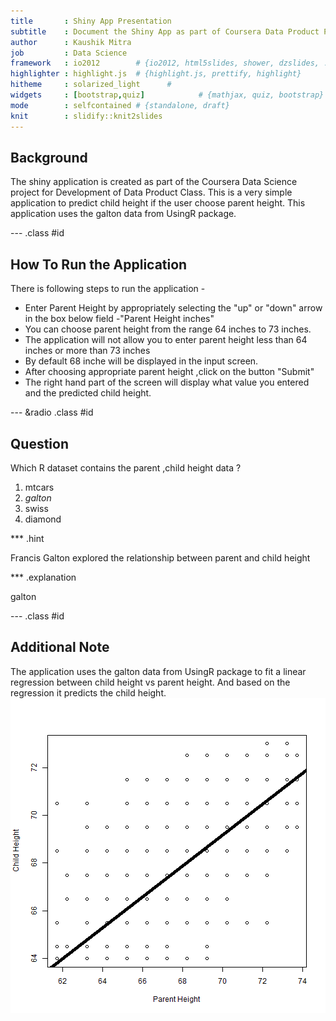 ```yaml
---
title       : Shiny App Presentation
subtitle    : Document the Shiny App as part of Coursera Data Product Project
author      : Kaushik Mitra
job         : Data Science
framework   : io2012        # {io2012, html5slides, shower, dzslides, ...}
highlighter : highlight.js  # {highlight.js, prettify, highlight}
hitheme     : solarized_light      # 
widgets     : [bootstrap,quiz]            # {mathjax, quiz, bootstrap}
mode        : selfcontained # {standalone, draft}
knit        : slidify::knit2slides
--- 
```


## Background

The shiny application is created as part of the Coursera Data Science project for Development of Data Product Class. 
This is a very simple application to predict child height if the user choose parent height. This application uses the galton data from UsingR package. 

--- .class #id 

## How To Run the Application


There is following steps to run the application -

- Enter Parent Height by appropriately selecting the "up" or "down" arrow in the   box below field -"Parent Height inches"
- You can choose parent height from the range 64 inches to 73 inches. 
- The application will not allow you to enter parent height less than 64 inches    or more than 73 inches
- By default 68 inche will be displayed in the input screen. 
- After choosing appropriate parent height ,click on the button "Submit"
- The right hand part of the screen will display what value you entered and the    predicted child height.

--- &radio .class #id 

## Question 

Which R dataset contains the parent ,child height data ?

1. mtcars
2. _galton_
3. swiss
4. diamond

*** .hint 

Francis Galton explored the relationship between parent and child height

*** .explanation 

galton

--- .class #id 

## Additional Note
The application uses the galton data from UsingR package to fit a linear regression between child height vs parent height. And based on the regression it predicts the child height. 
![plot of chunk unnamed-chunk-1](assets/fig/unnamed-chunk-1-1.png) 

